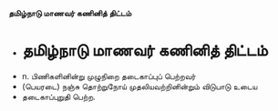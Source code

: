 **தமிழ்நாடு மாணவர் கணினித் திட்டம்**
- # தமிழ்நாடு மாணவர் கணினித் திட்டம்
- n. பிணிகளினின்று முழுநிறை தடைகாப்புப் பெற்றவர்
- (பெயரடை) நஞ்சு தொற்றுநோய் முதலியவற்றினின்றும் விடுபாடு உடைய
- தடைகாப்புறுதி பெற்ற.


